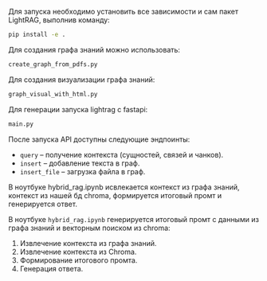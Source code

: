 Для запуска необходимо установить все зависимости и сам пакет LightRAG, выполнив команду: 
```bash
pip install -e .
```
Для создания графа знаний можно использовать:
```bash
create_graph_from_pdfs.py
```

Для создания визуализации графа знаний:
```bash
graph_visual_with_html.py
```

Для генерации запуска lightrag с fastapi: 
```bash
main.py
```
После запуска API доступны следующие эндпоинты:

- `query` – получение контекста (сущностей, связей и чанков).
- `insert` – добавление текста в граф.
- `insert_file` – загрузка файла в граф.


В ноутбуке hybrid_rag.ipynb исвлекается контекст из графа знаний, контекст из нашей бд chroma, формируется итоговый промт и генерируется ответ.

В ноутбуке `hybrid_rag.ipynb` генерируется итоговый промт с данными из графа знаний и векторным поиском из chroma:
1. Извлечение контекста из графа знаний.
2. Извлечение контекста из Chroma.
3. Формирование итогового промта.
4. Генерация ответа.

